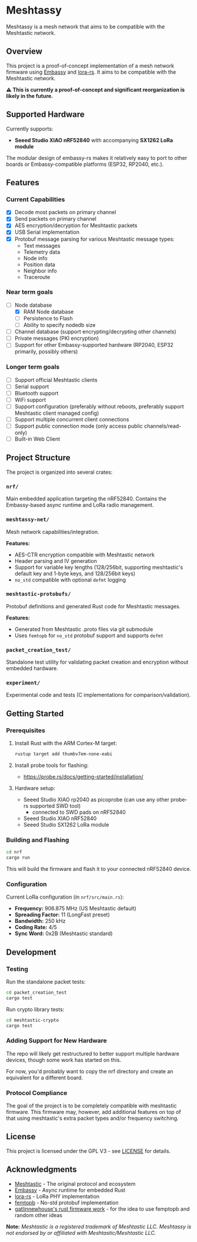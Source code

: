 # Meshtassy

Meshtassy is a mesh network that aims to be compatible with the Meshtastic network.

## Overview

This project is a proof-of-concept implementation of a mesh network firmware using [Embassy](https://embassy.dev/) and [lora-rs](https://github.com/lora-rs/lora-rs).  It aims to be compatible with the Meshtastic network.

**⚠️ This is currently a proof-of-concept and significant reorganization is likely in the future.**

## Supported Hardware

Currently supports:
- **Seeed Studio XIAO nRF52840** with accompanying **SX1262 LoRa module**

The modular design of embassy-rs makes it relatively easy to port to other boards or Embassy-compatible platforms (ESP32, RP2040, etc.).

## Features

### Current Capabilities
- [x] Decode most packets on primary channel
- [x] Send packets on primary channel
- [x] AES encryption/decryption for Meshtastic packets
- [x] USB Serial implementation
- [x] Protobuf message parsing for various Meshtastic message types:
  - Text messages
  - Telemetry data
  - Node info
  - Position data
  - Neighbor info
  - Traceroute

### Near term goals
- [ ] Node database
  - [x] RAM Node database 
  - [ ] Persistence to Flash
  - [ ] Ability to specify nodedb size
- [ ] Channel database (support encrypting/decrypting other channels)
- [ ] Private messages (PKI encryption)
- [ ] Support for other Embassy-supported hardware (RP2040, ESP32 primarily, possibly others)

### Longer term goals
- [ ] Support official Meshtastic clients
- [ ] Serial support
- [ ] Bluetooth support
- [ ] WiFi support
- [ ] Support configuration (preferably without reboots, preferably support Meshtastic client managed config)
- [ ] Support multiple concurrent client connections
- [ ] Support public connection mode (only access public channels/read-only)
- [ ] Built-in Web Client

## Project Structure

The project is organized into several crates:

### `nrf/`
Main embedded application targeting the nRF52840. Contains the Embassy-based async runtime and LoRa radio management.

### `meshtassy-net/`
Mesh network capabilities/integration.

**Features:**
- AES-CTR encryption compatible with Meshtastic network
- Header parsing and IV generation
- Support for variable key lengths (128/256bit, supporting meshtastic's default key and 1-byte keys, and 128/256bit keys)
- `no_std` compatible with optional `defmt` logging

### `meshtastic-protobufs/`
Protobuf definitions and generated Rust code for Meshtastic messages.

**Features:**
- Generated from Meshtastic .proto files via git submodule
- Uses `femtopb` for `no_std` protobuf support and supports `defmt`


### `packet_creation_test/`
Standalone test utility for validating packet creation and encryption without embedded hardware.

### `experiment/`
Experimental code and tests (C implementations for comparison/validation).

## Getting Started

### Prerequisites

1. Install Rust with the ARM Cortex-M target:
   ```bash
   rustup target add thumbv7em-none-eabi
   ```

2. Install probe tools for flashing:
   - https://probe.rs/docs/getting-started/installation/

3. Hardware setup:
   - Seeed Studio XIAO rp2040 as picoprobe (can use any other probe-rs supported SWD tool)
      - connected to SWD pads on nRF52840
   - Seeed Studio XIAO nRF52840
   - Seeed Studio SX1262 LoRa module

### Building and Flashing

```bash
cd nrf
cargo run
```

This will build the firmware and flash it to your connected nRF52840 device.

### Configuration

Current LoRa configuration (in `nrf/src/main.rs`):
- **Frequency:** 906.875 MHz (US Meshtastic default)
- **Spreading Factor:** 11 (LongFast preset)
- **Bandwidth:** 250 kHz
- **Coding Rate:** 4/5
- **Sync Word:** 0x2B (Meshtastic standard)

## Development

### Testing

Run the standalone packet tests:
```bash
cd packet_creation_test
cargo test
```

Run crypto library tests:
```bash
cd meshtastic-crypto
cargo test
```

### Adding Support for New Hardware

The repo will likely get restructured to better support multiple hardware devices, though some work has started on this.

For now, you'd probably want to copy the nrf directory and create an equivalent for a different board.

### Protocol Compliance

The goal of the project is to be completely compatible with meshtastic firmware.  This firmware may, however, add additional features on top of that using meshtastic's extra packet types and/or frequency switching.

## License

This project is licensed under the GPL V3 - see [LICENSE](LICENSE) for details.

## Acknowledgments

- [Meshtastic](https://meshtastic.org/) - The original protocol and ecosystem
- [Embassy](https://embassy.dev/) - Async runtime for embedded Rust
- [lora-rs](https://github.com/lora-rs/lora-rs) - LoRa PHY implementation
- [femtopb](https://github.com/cberner/femtopb) - No-std protobuf implementation
- [gatlinnewhouse's rust firmware work](https://github.com/gatlinnewhouse/meshtastic-rust-firmware) - for the idea to use femptopb and random other ideas

**Note:**
*Meshtastic is a registered trademark of Meshtastic LLC.*
*Meshtassy is not endorsed by or affiliated with Meshtastic/Meshtastic LLC.*
